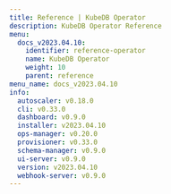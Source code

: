 ```yaml
---
title: Reference | KubeDB Operator
description: KubeDB Operator Reference
menu:
  docs_v2023.04.10:
    identifier: reference-operator
    name: KubeDB Operator
    weight: 10
    parent: reference
menu_name: docs_v2023.04.10
info:
  autoscaler: v0.18.0
  cli: v0.33.0
  dashboard: v0.9.0
  installer: v2023.04.10
  ops-manager: v0.20.0
  provisioner: v0.33.0
  schema-manager: v0.9.0
  ui-server: v0.9.0
  version: v2023.04.10
  webhook-server: v0.9.0
---
```


